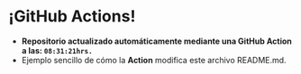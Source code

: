 # ¡GitHub Actions!
* **Repositorio actualizado automáticamente mediante una GitHub Action a las: `08:31:21hrs.`**
* Ejemplo sencillo de cómo la **Action** modifica este archivo README.md.
